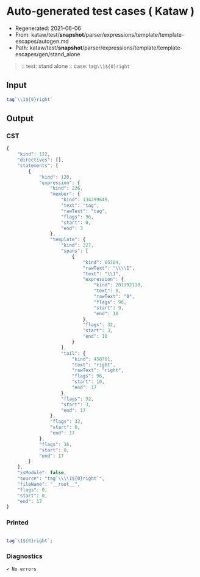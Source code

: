 # Auto-generated test cases ( Kataw )
- Regenerated: 2021-06-06
- From: kataw/test/__snapshot__/parser/expressions/template/template-escapes/autogen.md
- Path: kataw/test/__snapshot__/parser/expressions/template/template-escapes/gen/stand_alone
> :: test: stand alone
> :: case: tag`\\1${0}right`
## Input

`````js
tag`\\1${0}right`
`````
## Output

### CST

```javascript
{
    "kind": 122,
    "directives": [],
    "statements": [
        {
            "kind": 120,
            "expression": {
                "kind": 226,
                "member": {
                    "kind": 134299649,
                    "text": "tag",
                    "rawText": "tag",
                    "flags": 96,
                    "start": 0,
                    "end": 3
                },
                "template": {
                    "kind": 227,
                    "spans": [
                        {
                            "kind": 65764,
                            "rawText": "\\\\1",
                            "text": "\\1",
                            "expression": {
                                "kind": 201392130,
                                "text": 0,
                                "rawText": "0",
                                "flags": 96,
                                "start": 9,
                                "end": 10
                            },
                            "flags": 32,
                            "start": 3,
                            "end": 10
                        }
                    ],
                    "tail": {
                        "kind": 458761,
                        "text": "right",
                        "rawText": "right",
                        "flags": 96,
                        "start": 10,
                        "end": 17
                    },
                    "flags": 32,
                    "start": 3,
                    "end": 17
                },
                "flags": 32,
                "start": 0,
                "end": 17
            },
            "flags": 16,
            "start": 0,
            "end": 17
        }
    ],
    "isModule": false,
    "source": "tag`\\\\1${0}right`",
    "fileName": "__root__",
    "flags": 0,
    "start": 0,
    "end": 17
}
```

### Printed

```javascript

tag`\1${0}right`;
```

### Diagnostics

```javascript
✔ No errors
```

